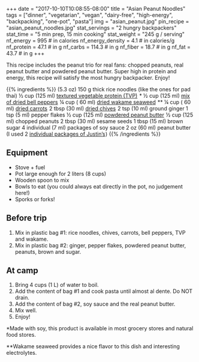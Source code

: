 +++
date = "2017-10-10T10:08:55-08:00"
title = "Asian Peanut Noodles"
tags = ["dinner", "vegetarian", "vegan", "dairy-free", "high-energy", "backpacking", "one-pot", "pasta"]
img = "asian_peanut.jpg"
pin_recipe = "asian_peanut_noodles.jpg"
stat_servings = "2 hungry backpackers"
stat_time = "5 min prep, 15 min cooking"
stat_weight = "245 g / serving"
nf_energy = 995 # in calories
nf_energy_density = 4.1 # in calories/g
nf_protein = 47.1 # in g
nf_carbs = 114.3 # in g
nf_fiber = 18.7 # in g
nf_fat = 43.7 # in g
+++

This recipe includes the peanut trio for real fans: chopped peanuts, real peanut butter and powdered peanut butter. Super high in protein and energy, this recipe will satisfy the most hungry backpacker. Enjoy!

{{% ingredients %}}
(5.3 oz) 150 g thick rice noodles (like the ones for pad thai)
½ cup (125 ml) <a target="_blank" href="https://www.amazon.com/gp/product/B001O8KG74/ref=as_li_tl?ie=UTF8&camp=1789&creative=9325&creativeASIN=B001O8KG74&linkCode=as2&tag=gourmethiking-20&linkId=aa10f3cdf53a5f6a2c7ad1aed9b2ab46">textured vegetable protein (TVP)</a><img src="//ir-na.amazon-adsystem.com/e/ir?t=gourmethiking-20&l=am2&o=1&a=B001O8KG74" width="1" height="1" border="0" alt="" style="border:none !important; margin:0px !important;" /> *
½ cup (125 ml) <a target="_blank" href="https://www.amazon.com/gp/product/B007C7D2D6/ref=as_li_tl?ie=UTF8&camp=1789&creative=9325&creativeASIN=B007C7D2D6&linkCode=as2&tag=gourmethiking-20&linkId=5b56f5d3ec2990fd9813ea9dcb7dcabc">mix of dried bell peppers</a><img src="//ir-na.amazon-adsystem.com/e/ir?t=gourmethiking-20&l=am2&o=1&a=B007C7D2D6" width="1" height="1" border="0" alt="" style="border:none !important; margin:0px !important;" />
¼ cup ( 60 ml) <a target="_blank" href="https://www.amazon.com/gp/product/B001BKNFSC/ref=as_li_tl?ie=UTF8&camp=1789&creative=9325&creativeASIN=B001BKNFSC&linkCode=as2&tag=gourmethiking-20&linkId=d75537bbcae364c08bbfe0379b4598a7">dried wakame seaweed</a><img src="//ir-na.amazon-adsystem.com/e/ir?t=gourmethiking-20&l=am2&o=1&a=B001BKNFSC" width="1" height="1" border="0" alt="" style="border:none !important; margin:0px !important;" /> **
¼ cup ( 60 ml) <a target="_blank" href="https://www.amazon.com/gp/product/B007C7H412/ref=as_li_tl?ie=UTF8&camp=1789&creative=9325&creativeASIN=B007C7H412&linkCode=as2&tag=gourmethiking-20&linkId=578f903ee879e402f0754f49c92adfb0">dried carrots</a><img src="//ir-na.amazon-adsystem.com/e/ir?t=gourmethiking-20&l=am2&o=1&a=B007C7H412" width="1" height="1" border="0" alt="" style="border:none !important; margin:0px !important;" />
2 tbsp (30 ml) <a target="_blank" href="https://www.amazon.com/gp/product/B007C7IGTQ/ref=as_li_tl?ie=UTF8&camp=1789&creative=9325&creativeASIN=B007C7IGTQ&linkCode=as2&tag=gourmethiking-20&linkId=f4af7ca9eb5b401ed64af271716268bb">dried chives</a><img src="//ir-na.amazon-adsystem.com/e/ir?t=gourmethiking-20&l=am2&o=1&a=B007C7IGTQ" width="1" height="1" border="0" alt="" style="border:none !important; margin:0px !important;" />
2 tsp (10 ml) ground ginger
1 tsp (5 ml) pepper flakes
½ cup (125 ml) <a target="_blank" href="https://www.amazon.com/gp/product/B004P4POZ8/ref=as_li_tl?ie=UTF8&camp=1789&creative=9325&creativeASIN=B004P4POZ8&linkCode=as2&tag=gourmethiking-20&linkId=cbbb3cc498f04ae07cf096c072ad6028">powdered peanut butter</a><img src="//ir-na.amazon-adsystem.com/e/ir?t=gourmethiking-20&l=am2&o=1&a=B004P4POZ8" width="1" height="1" border="0" alt="" style="border:none !important; margin:0px !important;" />
½ cup (125 ml) chopped peanuts
2 tbsp (30 ml) sesame seeds
1 tbsp (15 ml) brown sugar
4 individual (7 ml) packages of soy sauce 
2 oz (60 ml) peanut butter (I used 2 <a target="_blank" href="https://www.amazon.com/gp/product/B00E1XPY3A/ref=as_li_tl?ie=UTF8&camp=1789&creative=9325&creativeASIN=B00E1XPY3A&linkCode=as2&tag=gourmethiking-20&linkId=bffe7242471b2a6ea91e5c7ae88b249d">individual packages of Justin’s</a><img src="//ir-na.amazon-adsystem.com/e/ir?t=gourmethiking-20&l=am2&o=1&a=B00E1XPY3A" width="1" height="1" border="0" alt="" style="border:none !important; margin:0px !important;" />)
{{% /ingredients %}}

## Equipment
- Stove + fuel
- Pot large enough for 2 liters (8 cups)
- Wooden spoon to mix
- Bowls to eat (you could always eat directly in the pot, no judgement here!)
- Sporks or forks!
 
## Before trip
1. Mix in plastic bag #1: rice noodles, chives, carrots, bell peppers, TVP and wakame.
1. Mix in plastic bag #2: ginger, pepper flakes, powdered peanut butter, peanuts, brown and sugar.
 
## At camp
1. Bring 4 cups (1 L) of water to boil.
1. Add the content of bag #1 and cook pasta until almost al dente. Do NOT drain.
1. Add the content of bag #2, soy sauce and the real peanut butter.
1. Mix well.
1. Enjoy!

*Made with soy, this product is available in most grocery stores and natural food stores. 

**Wakame seaweed provides a nice flavor to this dish and interesting electrolytes. 
